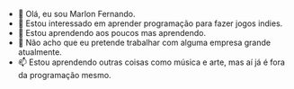 - 👋 Olá, eu sou Marlon Fernando.
- 👀 Estou interessado em aprender programação para fazer jogos indies.
- 🌱 Estou aprendendo aos poucos mas aprendendo.
- 💞️ Não acho que eu pretende trabalhar com alguma empresa grande atualmente.
- 📫 Estou aprendendo outras coisas como música e arte, mas aí já é fora da programação mesmo.

<!---
Yakulol/Yakulol is a ✨ special ✨ repository because its `README.md` (this file) appears on your GitHub profile.
You can click the Preview link to take a look at your changes.
--->
